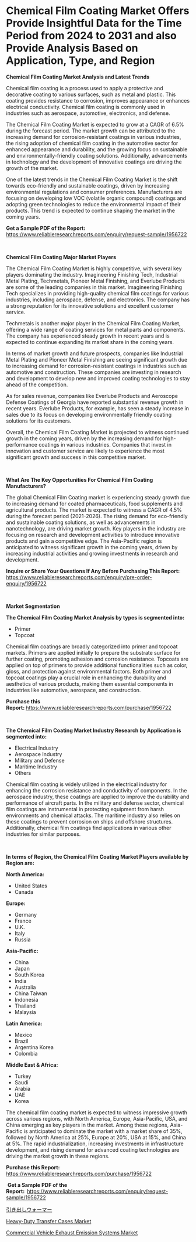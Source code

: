 <p><h1>Chemical Film Coating Market Offers Provide Insightful Data for the Time Period from 2024 to 2031 and also Provide Analysis Based on Application, Type, and Region</h1></p><p><strong>Chemical Film Coating Market Analysis and Latest Trends</strong></p>
<p><p>Chemical film coating is a process used to apply a protective and decorative coating to various surfaces, such as metal and plastic. This coating provides resistance to corrosion, improves appearance or enhances electrical conductivity. Chemical film coating is commonly used in industries such as aerospace, automotive, electronics, and defense.</p><p>The Chemical Film Coating Market is expected to grow at a CAGR of 6.5% during the forecast period. The market growth can be attributed to the increasing demand for corrosion-resistant coatings in various industries, the rising adoption of chemical film coating in the automotive sector for enhanced appearance and durability, and the growing focus on sustainable and environmentally-friendly coating solutions. Additionally, advancements in technology and the development of innovative coatings are driving the growth of the market.</p><p>One of the latest trends in the Chemical Film Coating Market is the shift towards eco-friendly and sustainable coatings, driven by increasing environmental regulations and consumer preferences. Manufacturers are focusing on developing low VOC (volatile organic compound) coatings and adopting green technologies to reduce the environmental impact of their products. This trend is expected to continue shaping the market in the coming years.</p></p>
<p><strong>Get a Sample PDF of the Report:&nbsp;</strong> <a href="https://www.reliableresearchreports.com/enquiry/request-sample/1956722">https://www.reliableresearchreports.com/enquiry/request-sample/1956722</a></p>
<p>&nbsp;</p>
<p><strong>Chemical Film Coating Major Market Players</strong></p>
<p><p>The Chemical Film Coating Market is highly competitive, with several key players dominating the industry. Imagineering Finishing Tech, Industrial Metal Plating, Techmetals, Pioneer Metal Finishing, and Everlube Products are some of the leading companies in this market. Imagineering Finishing Tech specializes in providing high-quality chemical film coatings for various industries, including aerospace, defense, and electronics. The company has a strong reputation for its innovative solutions and excellent customer service.</p><p>Techmetals is another major player in the Chemical Film Coating Market, offering a wide range of coating services for metal parts and components. The company has experienced steady growth in recent years and is expected to continue expanding its market share in the coming years.</p><p>In terms of market growth and future prospects, companies like Industrial Metal Plating and Pioneer Metal Finishing are seeing significant growth due to increasing demand for corrosion-resistant coatings in industries such as automotive and construction. These companies are investing in research and development to develop new and improved coating technologies to stay ahead of the competition.</p><p>As for sales revenue, companies like Everlube Products and Aeroscope Defense Coatings of Georgia have reported substantial revenue growth in recent years. Everlube Products, for example, has seen a steady increase in sales due to its focus on developing environmentally friendly coating solutions for its customers.</p><p>Overall, the Chemical Film Coating Market is projected to witness continued growth in the coming years, driven by the increasing demand for high-performance coatings in various industries. Companies that invest in innovation and customer service are likely to experience the most significant growth and success in this competitive market.</p></p>
<p>&nbsp;</p>
<p><strong>What Are The Key Opportunities For Chemical Film Coating Manufacturers?</strong></p>
<p><p>The global Chemical Film Coating market is experiencing steady growth due to increasing demand for coated pharmaceuticals, food supplements and agricultural products. The market is expected to witness a CAGR of 4.5% during the forecast period (2021-2026). The rising demand for eco-friendly and sustainable coating solutions, as well as advancements in nanotechnology, are driving market growth. Key players in the industry are focusing on research and development activities to introduce innovative products and gain a competitive edge. The Asia-Pacific region is anticipated to witness significant growth in the coming years, driven by increasing industrial activities and growing investments in research and development.</p></p>
<p><strong>Inquire or Share Your Questions If Any Before Purchasing This Report:</strong> <a href="https://www.reliableresearchreports.com/enquiry/pre-order-enquiry/1956722">https://www.reliableresearchreports.com/enquiry/pre-order-enquiry/1956722</a></p>
<p>&nbsp;</p>
<p><strong>Market Segmentation</strong></p>
<p><strong>The Chemical Film Coating Market Analysis by types is segmented into:</strong></p>
<p><ul><li>Primer</li><li>Topcoat</li></ul></p>
<p><p>Chemical film coatings are broadly categorized into primer and topcoat markets. Primers are applied initially to prepare the substrate surface for further coating, promoting adhesion and corrosion resistance. Topcoats are applied on top of primers to provide additional functionalities such as color, gloss, and protection against environmental factors. Both primer and topcoat coatings play a crucial role in enhancing the durability and aesthetics of various products, making them essential components in industries like automotive, aerospace, and construction.</p></p>
<p><strong>Purchase this Report:&nbsp;</strong><a href="https://www.reliableresearchreports.com/purchase/1956722">https://www.reliableresearchreports.com/purchase/1956722</a></p>
<p>&nbsp;</p>
<p><strong>The Chemical Film Coating Market Industry Research by Application is segmented into:</strong></p>
<p><ul><li>Electrical Industry</li><li>Aerospace Industry</li><li>Military and Defense</li><li>Maritime Industry</li><li>Others</li></ul></p>
<p><p>Chemical film coating is widely utilized in the electrical industry for enhancing the corrosion resistance and conductivity of components. In the aerospace industry, these coatings are applied to improve the durability and performance of aircraft parts. In the military and defense sector, chemical film coatings are instrumental in protecting equipment from harsh environments and chemical attacks. The maritime industry also relies on these coatings to prevent corrosion on ships and offshore structures. Additionally, chemical film coatings find applications in various other industries for similar purposes.</p></p>
<p>&nbsp;</p>
<p><strong>In terms of Region, the Chemical Film Coating Market Players available by Region are:</strong></p>
<p>
    <p> <strong> North America: </strong>
        <ul>
            <li>United States</li>
            <li>Canada</li>
        </ul>
        </p> 
    <p> <strong> Europe: </strong>
        <ul>
            <li>Germany</li>
            <li>France</li>
            <li>U.K.</li>
            <li>Italy</li>
            <li>Russia</li>
        </ul>
        </p> 
    <p> <strong> Asia-Pacific: </strong>
        <ul>
            <li>China</li>
            <li>Japan</li>
            <li>South Korea</li>
            <li>India</li>
            <li>Australia</li>
            <li>China Taiwan</li>
            <li>Indonesia</li>
            <li>Thailand</li>
            <li>Malaysia</li>
        </ul>
        </p> 
    <p> <strong> Latin America: </strong>
        <ul>
            <li>Mexico</li>
            <li>Brazil</li>
            <li>Argentina Korea</li>
            <li>Colombia</li>
        </ul>
        </p> 
    <p> <strong> Middle East & Africa: </strong>
        <ul>
            <li>Turkey</li>
            <li>Saudi</li>
            <li>Arabia</li>
            <li>UAE</li>
            <li>Korea</li>
        </ul>
    </p>
    </p>
<p><p>The chemical film coating market is expected to witness impressive growth across various regions, with North America, Europe, Asia-Pacific, USA, and China emerging as key players in the market. Among these regions, Asia-Pacific is anticipated to dominate the market with a market share of 35%, followed by North America at 25%, Europe at 20%, USA at 15%, and China at 5%. The rapid industrialization, increasing investments in infrastructure development, and rising demand for advanced coating technologies are driving the market growth in these regions.</p></p>
<p><strong>Purchase this Report: </strong><a href="https://www.reliableresearchreports.com/purchase/1956722">https://www.reliableresearchreports.com/purchase/1956722</a></p>
<p>&nbsp;<strong>Get a Sample PDF of the Report:&nbsp;&nbsp;</strong><a href="https://www.reliableresearchreports.com/enquiry/request-sample/1956722">https://www.reliableresearchreports.com/enquiry/request-sample/1956722</a></p>
<p><strong></strong></p>
<p><p><a href="https://github.com/mreklxf44233/Market-Research-Report-List-1/blob/main/3023929191093.md">引き出しウォーマー</a></p><p><a href="https://view.publitas.com/reportprime-1/heavy-duty-transfer-cases-market-research-report-provides-critical-insights-that-can-help-shape-business-development-and-investment-strategies/">Heavy-Duty Transfer Cases Market</a></p><p><a href="https://view.publitas.com/reportprime-1/commercial-vehicle-exhaust-emission-systems-market-size-growing-and-forecasted-for-period-from-2023-2030-and-provides-complete-market-analysis-of-this-market/">Commercial Vehicle Exhaust Emission Systems Market</a></p></p>